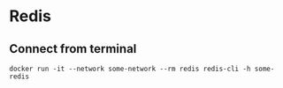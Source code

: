 # Redis

## Connect from terminal

`docker run -it --network some-network --rm redis redis-cli -h some-redis`
